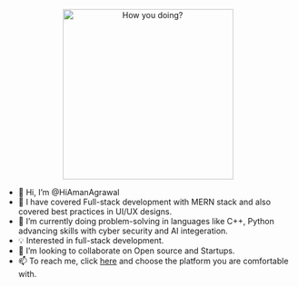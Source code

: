 <p align="center">
  <img src="https://github.com/HiAmanAgrawal/HiAmanAgrawal/blob/main/How_you_doing.gif?raw=true" alt="How you doing?" width=300px />
</p>

- 👋 Hi, I’m @HiAmanAgrawal
- 👀 I have covered Full-stack development with MERN stack and also covered best practices in UI/UX designs.
- 🌱 I’m currently doing problem-solving in languages like C++, Python advancing skills with cyber security and AI integeration.
- 💡 Interested in full-stack development.
- 💞️ I’m looking to collaborate on Open source and Startups.
- 📫 To reach me, click [here](https://linktr.ee/hiamanagrawal) and choose the platform you are comfortable with.
